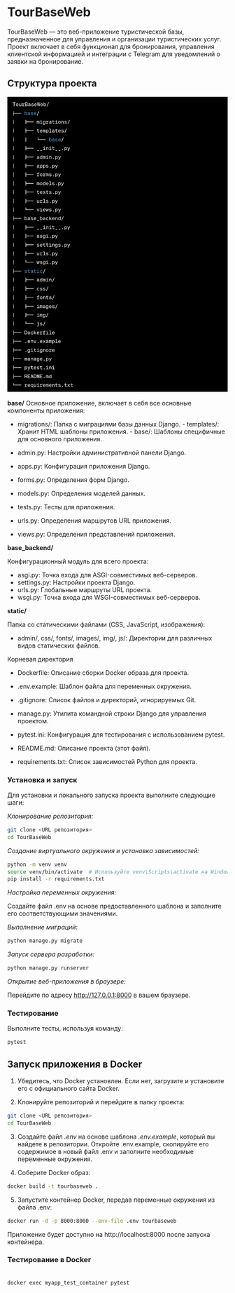 # TourBaseWeb

TourBaseWeb — это веб-приложение туристической базы, предназначенное для управления и организации туристических услуг. 
Проект включает в себя функционал для бронирования, управления клиентской информацией и интеграции с Telegram для уведомлений о заявки на бронирование.


## Структура проекта 

<img width="812" alt="shema" src="static/img/shema2.png">


__base/__
Основное приложение, включает в себя все основные компоненты приложения:

- migrations/: Папка с миграциями базы данных Django.
      - templates/: Хранит HTML шаблоны приложения.
      -  base/: Шаблоны специфичные для основного приложения.

- admin.py: Настройки административной панели Django.

- apps.py: Конфигурация приложения Django.

- forms.py: Определения форм Django.

- models.py: Определения моделей данных.

- tests.py: Тесты для приложения.

- urls.py: Определения маршрутов URL приложения.

- views.py: Определения представлений приложения.

__base_backend/__

Конфигурационный модуль для всего проекта:

- asgi.py: Точка входа для ASGI-совместимых веб-серверов.
- settings.py: Настройки проекта Django.
- urls.py: Глобальные маршруты URL проекта.
- wsgi.py: Точка входа для WSGI-совместимых веб-серверов.

__static/__

Папка со статическими файлами (CSS, JavaScript, изображения):

- admin/, css/, fonts/, images/, img/, js/: Директории для различных видов статических файлов.

Корневая директория

- Dockerfile: Описание сборки Docker образа для проекта.

- .env.example: Шаблон файла для переменных окружения.

- .gitignore: Список файлов и директорий, игнорируемых Git.

- manage.py: Утилита командной строки Django для управления проектом.

- pytest.ini: Конфигурация для тестирования с использованием pytest.

- README.md: Описание проекта (этот файл).

- requirements.txt: Список зависимостей Python для проекта.


### Установка и запуск

Для установки и локального запуска проекта выполните следующие шаги:

*Клонирование репозитория:*

```sh
git clone <URL репозитория>
cd TourBaseWeb
```

*Создание виртуального окружения и установка зависимостей:*


```sh
python -m venv venv
source venv/bin/activate  # Используйте venv\Scripts\activate на Windows
pip install -r requirements.txt

```

*Настройка переменных окружения:*

Создайте файл .env на основе предоставленного шаблона и заполните его соответствующими значениями.

*Выполнение миграций:*

```sh
python manage.py migrate

```


*Запуск сервера разработки:*

```sh
python manage.py runserver

```

*Открытие веб-приложения в браузере:*

Перейдите по адресу http://127.0.0.1:8000 в вашем браузере.


### Тестирование

Выполните тесты, используя команду:


```sh
pytest

```



## Запуск приложения в Docker


1. Убедитесь, что Docker установлен. Если нет, загрузите и установите его с официального сайта Docker.


2. Клонируйте репозиторий и перейдите в папку проекта:

```sh
git clone <URL репозитория>
cd TourBaseWeb

```


3. Создайте файл *.env* на основе шаблона *.env.example*, который вы найдете в репозитории. Откройте .env.example, скопируйте его содержимое в новый файл .env и заполните необходимые переменные окружения.


4. Соберите Docker образ:

```sh
docker build -t tourbaseweb .

```


5. Запустите контейнер Docker, передав переменные окружения из файла .env:

```sh
docker run -d -p 8000:8000 --env-file .env tourbaseweb

```
Приложение будет доступно на http://localhost:8000 после запуска контейнера. 



### Тестирование в Docker

```sh

docker exec myapp_test_container pytest

```


